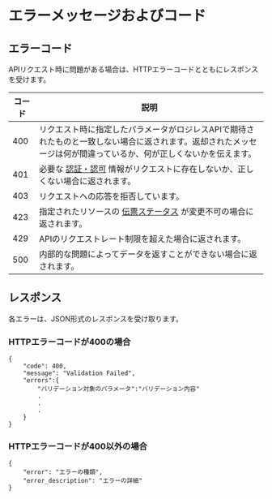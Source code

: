 

エラーメッセージおよびコード
==============


エラーコード
------


APIリクエスト時に問題がある場合は、HTTPエラーコードとともにレスポンスを受けます。




| コード | 説明 |
| --- | --- |
| 400 | リクエスト時に指定したパラメータがロジレスAPIで期待されたものと一致しない場合に返されます。返却されたメッセージは何が間違っているか、何が正しくないかを伝えます。 |
| 401 | 必要な [認証・認可](authentication.md) 情報がリクエストに存在しないか、正しくない場合に返されます。 |
| 403 | リクエストへの応答を拒否しています。 |
| 423 | 指定されたリソースの [伝票ステータス](errors.md#伝票ステータス) が変更不可の場合に返されます。 |
| 429 | APIのリクエストレート制限を超えた場合に返されます。 |
| 500 | 内部的な問題によってデータを返すことができない場合に返されます。 |


レスポンス
-----


各エラーは、JSON形式のレスポンスを受け取ります。


### HTTPエラーコードが400の場合



```
{
    "code": 400,
    "message": "Validation Failed",
    "errors":{
        "バリデーション対象のパラメータ":"バリデーション内容"
        .
        .
        .
    }
}

```

### HTTPエラーコードが400以外の場合



```
{
    "error": "エラーの種類",
    "error_description": "エラーの詳細"
}

```


